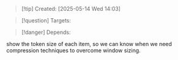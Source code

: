 
>[!tip] Created: [2025-05-14 Wed 14:03]

>[!question] Targets: 

>[!danger] Depends: 

show the token size of each item, so we can know when we need compression techniques to overcome window sizing.